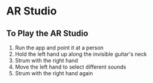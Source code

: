 # AR Studio


## To Play the AR Studio
1. Run the app and point it at a person
2. Hold the left hand up along the invisible guitar's neck
3. Strum with the right hand
4. Move the left hand to select different sounds
5. Strum with the right hand again

